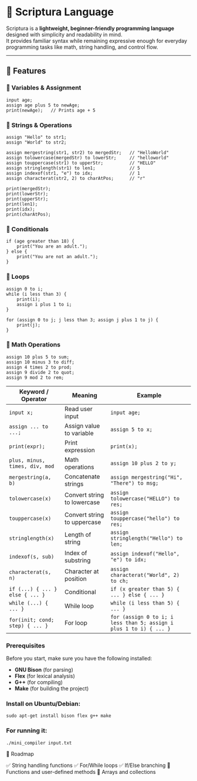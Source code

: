 # 📝 Scriptura Language

Scriptura is a **lightweight, beginner-friendly programming language** designed with simplicity and readability in mind.  
It provides familiar syntax while remaining expressive enough for everyday programming tasks like math, string handling, and control flow.

---

## 🚀 Features

### 🔹 Variables & Assignment
```scriptura
input age;
assign age plus 5 to newAge;
print(newAge);   // Prints age + 5
```
### 🔹 Strings & Operations
```
assign "Hello" to str1;
assign "World" to str2;

assign mergestring(str1, str2) to mergedStr;   // "HelloWorld"
assign tolowercase(mergedStr) to lowerStr;     // "helloworld"
assign touppercase(str1) to upperStr;          // "HELLO"
assign stringlength(str1) to len1;             // 5
assign indexof(str1, "e") to idx;              // 1
assign characterat(str2, 2) to charAtPos;      // "r"

print(mergedStr);
print(lowerStr);
print(upperStr);
print(len1);
print(idx);
print(charAtPos);
```
### 🔹 Conditionals
```
if (age greater than 18) {
    print("You are an adult.");
} else {
    print("You are not an adult.");
}
```
### 🔹 Loops
```
assign 0 to i;
while (i less than 3) {
    print(i);
    assign i plus 1 to i;
}

for (assign 0 to j; j less than 3; assign j plus 1 to j) {
    print(j);
}
```
### 🔹 Math Operations
```
assign 10 plus 5 to sum;     
assign 10 minus 3 to diff;  
assign 4 times 2 to prod;    
assign 9 divide 2 to quot;      
assign 9 mod 2 to rem;       
```
| Keyword / Operator              | Meaning                     | Example                                                            |
| ------------------------------- | --------------------------- | ------------------------------------------------------------------ |
| `input x;`                      | Read user input             | `input age;`                                                       |
| `assign ... to ...;`            | Assign value to variable    | `assign 5 to x;`                                                   |
| `print(expr);`                  | Print expression            | `print(x);`                                                        |
| `plus, minus, times, div, mod`  | Math operations             | `assign 10 plus 2 to y;`                                           |
| `mergestring(a, b)`             | Concatenate strings         | `assign mergestring("Hi", "There") to msg;`                        |
| `tolowercase(x)`                | Convert string to lowercase | `assign tolowercase("HELLO") to res;`                              |
| `touppercase(x)`                | Convert string to uppercase | `assign touppercase("hello") to res;`                              |
| `stringlength(x)`               | Length of string            | `assign stringlength("Hello") to len;`                             |
| `indexof(s, sub)`               | Index of substring          | `assign indexof("Hello", "e") to idx;`                             |
| `characterat(s, n)`             | Character at position       | `assign characterat("World", 2) to ch;`                            |
| `if (...) { ... } else { ... }` | Conditional                 | `if (x greater than 5) { ... } else { ... }`                       |
| `while (...) { ... }`           | While loop                  | `while (i less than 5) { ... }`                                    |
| `for(init; cond; step) { ... }` | For loop                    | `for (assign 0 to i; i less than 5; assign i plus 1 to i) { ... }` |


### Prerequisites
Before you start, make sure you have the following installed:

- **GNU Bison** (for parsing)
- **Flex** (for lexical analysis)
- **G++** (for compiling)
- **Make** (for building the project)

### Install on Ubuntu/Debian:
```
sudo apt-get install bison flex g++ make
```

### For running it:
```
./mini_compiler input.txt
```
🔮 Roadmap

✅ String handling functions
✅ For/While loops
✅ If/Else branching
🔲 Functions and user-defined methods
🔲 Arrays and collections
